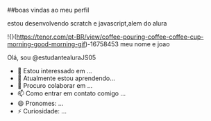##boas vindas ao meu perfil

estou desenvolvendo scratch e javascript,alem do alura

!{}(https://tenor.com/pt-BR/view/coffee-pouring-coffee-coffee-cup-morning-good-morning-gif)-16758453
meu nome e joao 

Olá, sou @estudantealuraJS05
- 👀 Estou interessado em ...
- 🌱 Atualmente estou aprendendo...
- 💞️ Procuro colaborar em ...
- 📫 Como entrar em contato comigo ...
- 😄 Pronomes: ...
- ⚡ Curiosidade: ...

<!---
estudantealuraJS05/estudantealuraJS05 é um repositório ✨ especial ✨ porque seu `README.md` (este arquivo) aparece no seu perfil do GitHub.
Você pode clicar no link Visualizar para ver suas alterações.
--->

